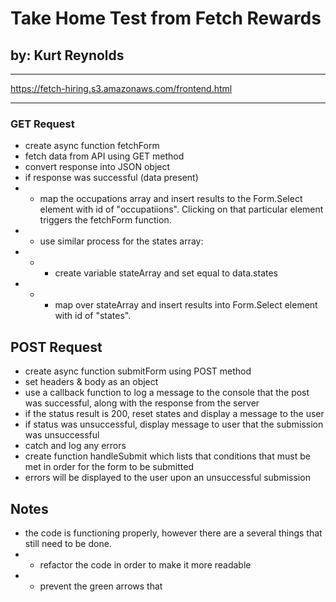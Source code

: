 # Take Home Test from Fetch Rewards

## by: Kurt Reynolds

---

https://fetch-hiring.s3.amazonaws.com/frontend.html

---

### GET Request

- create async function fetchForm
- fetch data from API using GET method
- convert response into JSON object
- if response was successful (data present)
- - map the occupations array and insert results to the Form.Select element with id of "occupatiions". Clicking on that particular element triggers the fetchForm function.
- - use similar process for the states array:
- - - create variable stateArray and set equal to data.states
- - - map over stateArray and insert results into Form.Select element with id of "states".

## POST Request

- create async function submitForm using POST method
- set headers & body as an object
- use a callback function to log a message to the console that the post was successful, along with the response from the server
- if the status result is 200, reset states and display a message to the user
- if status was unsuccessful, display message to user that the submission was unsuccessful
- catch and log any errors
- create function handleSubmit which lists that conditions that must be met in order for the form to be submitted
- errors will be displayed to the user upon an unsuccessful submission

## Notes

- the code is functioning properly, however there are a several things that still need to be done.
- - refactor the code in order to make it more readable
- - prevent the green arrows that
